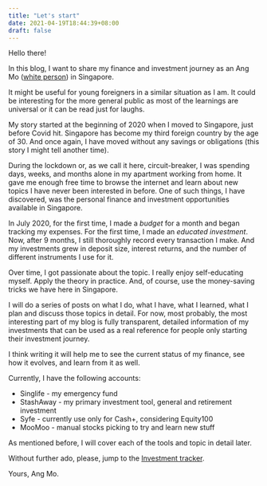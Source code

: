 ```yaml
---
title: "Let's start"
date: 2021-04-19T18:44:39+08:00
draft: false
---
```


Hello there!

In this blog, I want to share my finance and investment journey as an Ang Mo ([white person](https://en.wikipedia.org/wiki/Ang_mo)) in Singapore.

It might be useful for young foreigners in a similar situation as I am. It could be interesting for the more general public as most of the learnings are universal or it can be read just for laughs.

<!--more-->

My story started at the beginning of 2020 when I moved to Singapore, just before Covid hit.
Singapore has become my third foreign country by the age of 30. And once again, I have moved without any savings or obligations (this story I might tell another time).

During the lockdown or, as we call it here, circuit-breaker, I was spending days, weeks, and months alone in my apartment working from home.
It gave me enough free time to browse the internet and learn about new topics I have never been interested in before.
One of such things, I have discovered, was the personal finance and investment opportunities available in Singapore.

In July 2020, for the first time, I made a *budget* for a month and began tracking my expenses. For the first time, I made an *educated investment*.
Now, after 9 months, I still thoroughly record every transaction I make. And my investments grew in deposit size, interest returns, and the number of different instruments I use for it.

Over time, I got passionate about the topic. I really enjoy self-educating myself. Apply the theory in practice. And, of course, use the money-saving tricks we have here in Singapore.

I will do a series of posts on what I do, what I have, what I learned, what I plan and discuss those topics in detail.
For now, most probably, the most interesting part of my blog is fully transparent, detailed information of my investments that can be used as a real reference for people only starting their investment journey.

I think writing it will help me to see the current status of my finance, see how it evolves, and learn from it as well.

Currently, I have the following accounts:

- Singlife - my emergency fund
- StashAway - my primary investment tool, general and retirement investment
- Syfe - currently use only for Cash+, considering Equity100
- MooMoo - manual stocks picking to try and learn new stuff

As mentioned before, I will cover each of the tools and topic in detail later.

Without further ado, please, jump to the [Investment tracker](/net-worth-tracker).

Yours, Ang Mo.